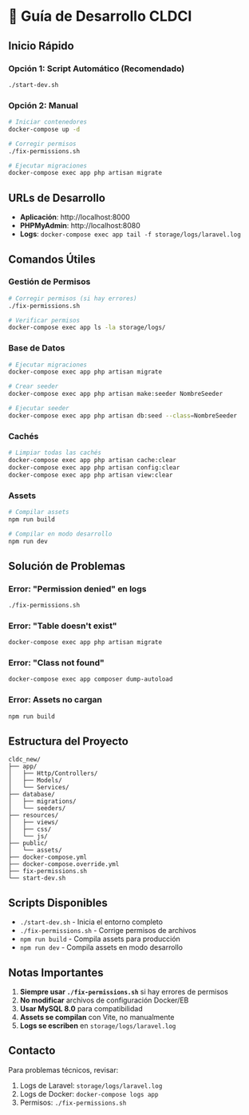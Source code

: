 # 🚀 Guía de Desarrollo CLDCI

## Inicio Rápido

### Opción 1: Script Automático (Recomendado)
```bash
./start-dev.sh
```

### Opción 2: Manual
```bash
# Iniciar contenedores
docker-compose up -d

# Corregir permisos
./fix-permissions.sh

# Ejecutar migraciones
docker-compose exec app php artisan migrate
```

## URLs de Desarrollo

- **Aplicación**: http://localhost:8000
- **PHPMyAdmin**: http://localhost:8080
- **Logs**: `docker-compose exec app tail -f storage/logs/laravel.log`

## Comandos Útiles

### Gestión de Permisos
```bash
# Corregir permisos (si hay errores)
./fix-permissions.sh

# Verificar permisos
docker-compose exec app ls -la storage/logs/
```

### Base de Datos
```bash
# Ejecutar migraciones
docker-compose exec app php artisan migrate

# Crear seeder
docker-compose exec app php artisan make:seeder NombreSeeder

# Ejecutar seeder
docker-compose exec app php artisan db:seed --class=NombreSeeder
```

### Cachés
```bash
# Limpiar todas las cachés
docker-compose exec app php artisan cache:clear
docker-compose exec app php artisan config:clear
docker-compose exec app php artisan view:clear
```

### Assets
```bash
# Compilar assets
npm run build

# Compilar en modo desarrollo
npm run dev
```

## Solución de Problemas

### Error: "Permission denied" en logs
```bash
./fix-permissions.sh
```

### Error: "Table doesn't exist"
```bash
docker-compose exec app php artisan migrate
```

### Error: "Class not found"
```bash
docker-compose exec app composer dump-autoload
```

### Error: Assets no cargan
```bash
npm run build
```

## Estructura del Proyecto

```
cldc_new/
├── app/
│   ├── Http/Controllers/
│   ├── Models/
│   └── Services/
├── database/
│   ├── migrations/
│   └── seeders/
├── resources/
│   ├── views/
│   ├── css/
│   └── js/
├── public/
│   └── assets/
├── docker-compose.yml
├── docker-compose.override.yml
├── fix-permissions.sh
└── start-dev.sh
```

## Scripts Disponibles

- `./start-dev.sh` - Inicia el entorno completo
- `./fix-permissions.sh` - Corrige permisos de archivos
- `npm run build` - Compila assets para producción
- `npm run dev` - Compila assets en modo desarrollo

## Notas Importantes

1. **Siempre usar `./fix-permissions.sh`** si hay errores de permisos
2. **No modificar** archivos de configuración Docker/EB
3. **Usar MySQL 8.0** para compatibilidad
4. **Assets se compilan** con Vite, no manualmente
5. **Logs se escriben** en `storage/logs/laravel.log`

## Contacto

Para problemas técnicos, revisar:
1. Logs de Laravel: `storage/logs/laravel.log`
2. Logs de Docker: `docker-compose logs app`
3. Permisos: `./fix-permissions.sh`


